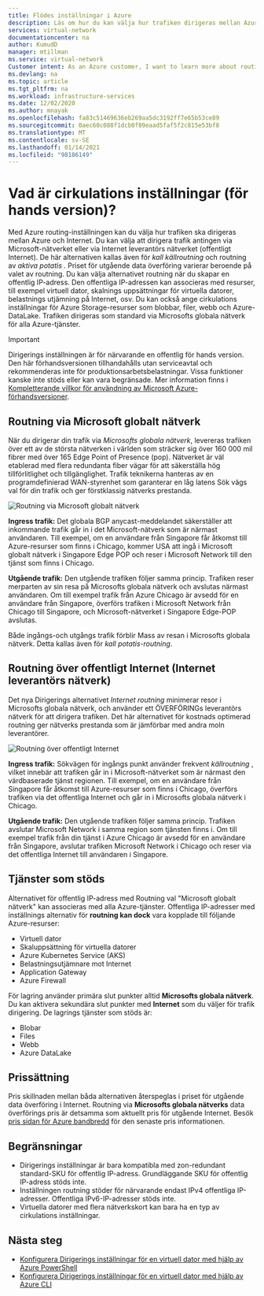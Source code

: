 ```yaml
---
title: Flödes inställningar i Azure
description: Läs om hur du kan välja hur trafiken dirigeras mellan Azure och Internet med cirkulations inställningar.
services: virtual-network
documentationcenter: na
author: KumudD
manager: mtillman
ms.service: virtual-network
Customer intent: As an Azure customer, I want to learn more about routing choices for my internet egress traffic.
ms.devlang: na
ms.topic: article
ms.tgt_pltfrm: na
ms.workload: infrastructure-services
ms.date: 12/02/2020
ms.author: mnayak
ms.openlocfilehash: fa83c51469636eb269aa5dc3192ff7e65b53ce89
ms.sourcegitcommit: 0aec60c088f1dcb0f89eaad5faf5f2c815e53bf8
ms.translationtype: MT
ms.contentlocale: sv-SE
ms.lasthandoff: 01/14/2021
ms.locfileid: "98186149"
---
```

# <a name="what-is-routing-preference-preview"></a>Vad är cirkulations inställningar (för hands version)?

Med Azure routing-inställningen kan du välja hur trafiken ska dirigeras mellan Azure och Internet. Du kan välja att dirigera trafik antingen via Microsoft-nätverket eller via Internet leverantörs nätverket (offentligt Internet). De här alternativen kallas även för *kall källroutning* och routning av *aktiva potatis* . Priset för utgående data överföring varierar beroende på valet av routning. Du kan välja alternativet routning när du skapar en offentlig IP-adress. Den offentliga IP-adressen kan associeras med resurser, till exempel virtuell dator, skalnings uppsättningar för virtuella datorer, belastnings utjämning på Internet, osv. Du kan också ange cirkulations inställningar för Azure Storage-resurser som blobbar, filer, webb och Azure-DataLake. Trafiken dirigeras som standard via Microsofts globala nätverk för alla Azure-tjänster.

> [!IMPORTANT]
> Dirigerings inställningen är för närvarande en offentlig för hands version.
> Den här förhandsversionen tillhandahålls utan serviceavtal och rekommenderas inte för produktionsarbetsbelastningar. Vissa funktioner kanske inte stöds eller kan vara begränsade. Mer information finns i [Kompletterande villkor för användning av Microsoft Azure-förhandsversioner](https://azure.microsoft.com/support/legal/preview-supplemental-terms/).

## <a name="routing-via-microsoft-global-network"></a>Routning via Microsoft globalt nätverk

När du dirigerar din trafik via *Microsofts globala nätverk*, levereras trafiken över ett av de största nätverken i världen som sträcker sig över 160 000 mil fibrer med över 165 Edge Point of Presence (pop). Nätverket är väl etablerad med flera redundanta fiber vägar för att säkerställa hög tillförlitlighet och tillgänglighet. Trafik teknikerna hanteras av en programdefinierad WAN-styrenhet som garanterar en låg latens Sök vägs val för din trafik och ger förstklassig nätverks prestanda.

![Routning via Microsoft globalt nätverk](media/routing-preference-overview/route-via-microsoft-global-network.png)

**Ingress trafik:** Det globala BGP anycast-meddelandet säkerställer att inkommande trafik går in i det Microsoft-nätverk som är närmast användaren. Till exempel, om en användare från Singapore får åtkomst till Azure-resurser som finns i Chicago, kommer USA att ingå i Microsoft globalt nätverk i Singapore Edge POP och reser i Microsoft Network till den tjänst som finns i Chicago.

**Utgående trafik:** Den utgående trafiken följer samma princip. Trafiken reser merparten av sin resa på Microsofts globala nätverk och avslutas närmast användaren. Om till exempel trafik från Azure Chicago är avsedd för en användare från Singapore, överförs trafiken i Microsoft Network från Chicago till Singapore, och Microsoft-nätverket i Singapore Edge-POP avslutas.

Både ingångs-och utgångs trafik förblir Mass av resan i Microsofts globala nätverk. Detta kallas även för *kall potatis-routning*.


## <a name="routing-over-public-internet-isp-network"></a>Routning över offentligt Internet (Internet leverantörs nätverk)

Det nya Dirigerings alternativet *Internet routning* minimerar resor i Microsofts globala nätverk, och använder ett ÖVERFÖRINGs leverantörs nätverk för att dirigera trafiken. Det här alternativet för kostnads optimerad routning ger nätverks prestanda som är jämförbar med andra moln leverantörer.

![Routning över offentligt Internet](media/routing-preference-overview/route-via-isp-network.png)

**Ingress trafik:** Sökvägen för ingångs punkt använder frekvent *källroutning* , vilket innebär att trafiken går in i Microsoft-nätverket som är närmast den värdbaserade tjänst regionen. Till exempel, om en användare från Singapore får åtkomst till Azure-resurser som finns i Chicago, överförs trafiken via det offentliga Internet och går in i Microsofts globala nätverk i Chicago.

**Utgående trafik:** Den utgående trafiken följer samma princip. Trafiken avslutar Microsoft Network i samma region som tjänsten finns i. Om till exempel trafik från din tjänst i Azure Chicago är avsedd för en användare från Singapore, avslutar trafiken Microsoft Network i Chicago och reser via det offentliga Internet till användaren i Singapore.

## <a name="supported-services"></a>Tjänster som stöds

Alternativet för offentlig IP-adress med Routning val "Microsoft globalt nätverk" kan associeras med alla Azure-tjänster. Offentliga IP-adresser med inställnings alternativ för **routning kan dock** vara kopplade till följande Azure-resurser:

* Virtuell dator
* Skaluppsättning för virtuella datorer
* Azure Kubernetes Service (AKS)
* Belastningsutjämnare mot Internet
* Application Gateway
* Azure Firewall

För lagring använder primära slut punkter alltid **Microsofts globala nätverk**. Du kan aktivera sekundära slut punkter med **Internet** som du väljer för trafik dirigering. De lagrings tjänster som stöds är:

* Blobar
* Files
* Webb
* Azure DataLake

## <a name="pricing"></a>Prissättning
Pris skillnaden mellan båda alternativen återspeglas i priset för utgående data överföring i Internet. Routning via **Microsofts globala nätverks** data överförings pris är detsamma som aktuellt pris för utgående Internet. Besök [pris sidan för Azure bandbredd](https://azure.microsoft.com/pricing/details/bandwidth/) för den senaste pris informationen. 

## <a name="limitations"></a>Begränsningar

* Dirigerings inställningar är bara kompatibla med zon-redundant standard-SKU för offentlig IP-adress. Grundläggande SKU för offentlig IP-adress stöds inte.
* Inställningen routning stöder för närvarande endast IPv4 offentliga IP-adresser. Offentliga IPv6-IP-adresser stöds inte.
* Virtuella datorer med flera nätverkskort kan bara ha en typ av cirkulations inställningar.


## <a name="next-steps"></a>Nästa steg

* [Konfigurera Dirigerings inställningar för en virtuell dator med hjälp av Azure PowerShell](configure-routing-preference-virtual-machine-powershell.md)
* [Konfigurera Dirigerings inställningar för en virtuell dator med hjälp av Azure CLI](configure-routing-preference-virtual-machine-cli.md)
